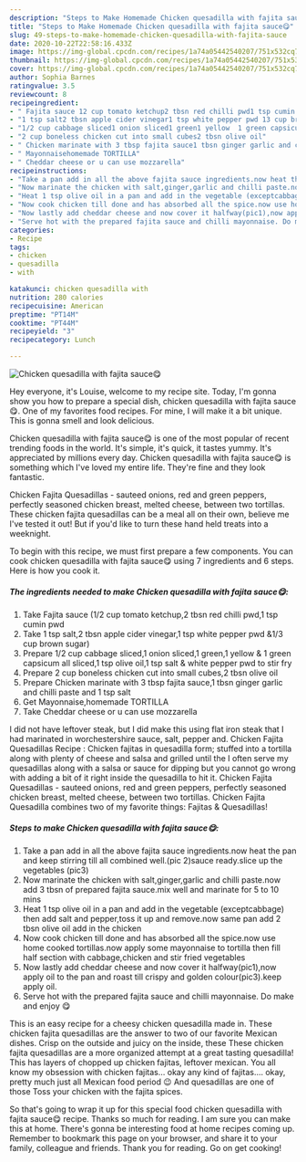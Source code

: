 ```yaml
---
description: "Steps to Make Homemade Chicken quesadilla with fajita sauce😋"
title: "Steps to Make Homemade Chicken quesadilla with fajita sauce😋"
slug: 49-steps-to-make-homemade-chicken-quesadilla-with-fajita-sauce
date: 2020-10-22T22:58:16.433Z
image: https://img-global.cpcdn.com/recipes/1a74a05442540207/751x532cq70/chicken-quesadilla-with-fajita-sauce😋-recipe-main-photo.jpg
thumbnail: https://img-global.cpcdn.com/recipes/1a74a05442540207/751x532cq70/chicken-quesadilla-with-fajita-sauce😋-recipe-main-photo.jpg
cover: https://img-global.cpcdn.com/recipes/1a74a05442540207/751x532cq70/chicken-quesadilla-with-fajita-sauce😋-recipe-main-photo.jpg
author: Sophia Barnes
ratingvalue: 3.5
reviewcount: 8
recipeingredient:
- " Fajita sauce 12 cup tomato ketchup2 tbsn red chilli pwd1 tsp cumin pwd"
- "1 tsp salt2 tbsn apple cider vinegar1 tsp white pepper pwd 13 cup brown sugar"
- "1/2 cup cabbage sliced1 onion sliced1 green1 yellow  1 green capsicum all sliced1 tsp olive oil1 tsp salt  white pepper pwd to stir fry"
- "2 cup boneless chicken cut into small cubes2 tbsn olive oil"
- " Chicken marinate with 3 tbsp fajita sauce1 tbsn ginger garlic and chilli paste and 1 tsp salt"
- " Mayonnaisehomemade TORTILLA"
- " Cheddar cheese or u can use mozzarella"
recipeinstructions:
- "Take a pan add in all the above fajita sauce ingredients.now heat the pan and keep stirring till all combined well.(pic 2)sauce ready.slice up the vegetables (pic3)"
- "Now marinate the chicken with salt,ginger,garlic and chilli paste.now add 3 tbsn of prepared fajita sauce.mix well and marinate for 5 to 10 mins"
- "Heat 1 tsp olive oil in a pan and add in the vegetable (exceptcabbage) then add salt and pepper,toss it up and remove.now same pan add 2 tbsn olive oil add in the chicken"
- "Now cook chicken till done and has absorbed all the spice.now use home cooked tortillas.now apply some mayonnaise to tortilla then fill half section with cabbage,chicken and stir fried vegetables"
- "Now lastly add cheddar cheese and now cover it halfway(pic1),now apply oil to the pan and roast till crispy and golden colour(pic3).keep apply oil."
- "Serve hot with the prepared fajita sauce and chilli mayonnaise. Do make and enjoy 😋"
categories:
- Recipe
tags:
- chicken
- quesadilla
- with

katakunci: chicken quesadilla with 
nutrition: 280 calories
recipecuisine: American
preptime: "PT14M"
cooktime: "PT44M"
recipeyield: "3"
recipecategory: Lunch

---
```



![Chicken quesadilla with fajita sauce😋](https://img-global.cpcdn.com/recipes/1a74a05442540207/751x532cq70/chicken-quesadilla-with-fajita-sauce😋-recipe-main-photo.jpg)

Hey everyone, it's Louise, welcome to my recipe site. Today, I'm gonna show you how to prepare a special dish, chicken quesadilla with fajita sauce😋. One of my favorites food recipes. For mine, I will make it a bit unique. This is gonna smell and look delicious.

Chicken quesadilla with fajita sauce😋 is one of the most popular of recent trending foods in the world. It's simple, it's quick, it tastes yummy. It's appreciated by millions every day. Chicken quesadilla with fajita sauce😋 is something which I've loved my entire life. They're fine and they look fantastic.

Chicken Fajita Quesadillas - sauteed onions, red and green peppers, perfectly seasoned chicken breast, melted cheese, between two tortillas. These chicken fajita quesadillas can be a meal all on their own, believe me I&#39;ve tested it out! But if you&#39;d like to turn these hand held treats into a weeknight.


To begin with this recipe, we must first prepare a few components. You can cook chicken quesadilla with fajita sauce😋 using 7 ingredients and 6 steps. Here is how you cook it.

<!--inarticleads1-->

##### The ingredients needed to make Chicken quesadilla with fajita sauce😋:

1. Take  Fajita sauce (1/2 cup tomato ketchup,2 tbsn red chilli pwd,1 tsp cumin pwd
1. Take 1 tsp salt,2 tbsn apple cider vinegar,1 tsp white pepper pwd &amp;1/3 cup brown sugar)
1. Prepare 1/2 cup cabbage sliced,1 onion sliced,1 green,1 yellow &amp; 1 green capsicum all sliced,1 tsp olive oil,1 tsp salt &amp; white pepper pwd to stir fry
1. Prepare 2 cup boneless chicken cut into small cubes,2 tbsn olive oil
1. Prepare  Chicken marinate with 3 tbsp fajita sauce,1 tbsn ginger garlic and chilli paste and 1 tsp salt
1. Get  Mayonnaise,homemade TORTILLA
1. Take  Cheddar cheese or u can use mozzarella


I did not have leftover steak, but I did make this using flat iron steak that I had marinated in worchestershire sauce, salt, pepper and. Chicken Fajita Quesadillas Recipe : Chicken fajitas in quesadilla form; stuffed into a tortilla along with plenty of cheese and salsa and grilled until the I often serve my quesadillas along with a salsa or sauce for dipping but you cannot go wrong with adding a bit of it right inside the quesadilla to hit it. Chicken Fajita Quesadillas - sauteed onions, red and green peppers, perfectly seasoned chicken breast, melted cheese, between two tortillas. Chicken Fajita Quesadilla combines two of my favorite things: Fajitas &amp; Quesadillas! 

<!--inarticleads2-->

##### Steps to make Chicken quesadilla with fajita sauce😋:

1. Take a pan add in all the above fajita sauce ingredients.now heat the pan and keep stirring till all combined well.(pic 2)sauce ready.slice up the vegetables (pic3)
1. Now marinate the chicken with salt,ginger,garlic and chilli paste.now add 3 tbsn of prepared fajita sauce.mix well and marinate for 5 to 10 mins
1. Heat 1 tsp olive oil in a pan and add in the vegetable (exceptcabbage) then add salt and pepper,toss it up and remove.now same pan add 2 tbsn olive oil add in the chicken
1. Now cook chicken till done and has absorbed all the spice.now use home cooked tortillas.now apply some mayonnaise to tortilla then fill half section with cabbage,chicken and stir fried vegetables
1. Now lastly add cheddar cheese and now cover it halfway(pic1),now apply oil to the pan and roast till crispy and golden colour(pic3).keep apply oil.
1. Serve hot with the prepared fajita sauce and chilli mayonnaise. Do make and enjoy 😋


This is an easy recipe for a cheesy chicken quesadilla made in. These chicken fajita quesadillas are the answer to two of our favorite Mexican dishes. Crisp on the outside and juicy on the inside, these These chicken fajita quesadillas are a more organized attempt at a great tasting quesadilla! This has layers of chopped up chicken fajitas, leftover mexican. You all know my obsession with chicken fajitas… okay any kind of fajitas…. okay, pretty much just all Mexican food period 😉 And quesadillas are one of those Toss your chicken with the fajita spices. 

So that's going to wrap it up for this special food chicken quesadilla with fajita sauce😋 recipe. Thanks so much for reading. I am sure you can make this at home. There's gonna be interesting food at home recipes coming up. Remember to bookmark this page on your browser, and share it to your family, colleague and friends. Thank you for reading. Go on get cooking!
